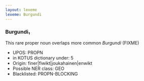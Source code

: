 ```yaml
---
layout: lexeme
lexeme: Burgundi
---
```


###  Burgundi₁

This rare proper noun overlaps more common *Burgundi* (FIXME)
* UPOS:  PROPN
* in KOTUS dictionary under:  5
* Origin:  finer|fiwikt|joukahainen|enwikt
* Possible NER class:  GEO
* Blacklisted:  PROPN-BLOCKING

